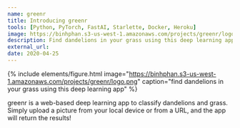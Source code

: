 ```yaml
---
name: greenr
title: Introducing greenr
tools: [Python, PyTorch, FastAI, Starlette, Docker, Heroku]
image: https://binhphan.s3-us-west-1.amazonaws.com/projects/greenr/logo.png
description: Find dandelions in your grass using this deep learning app
external_url: 
date: 2020-04-25
---
```


{% include elements/figure.html image="https://binhphan.s3-us-west-1.amazonaws.com/projects/greenr/logo.png" caption="find dandelions in your grass using this deep learning app" %}

greenr is a web-based deep learning app to classify dandelions and grass. Simply upload a picture from your local device or from a URL, and the app will return the results!